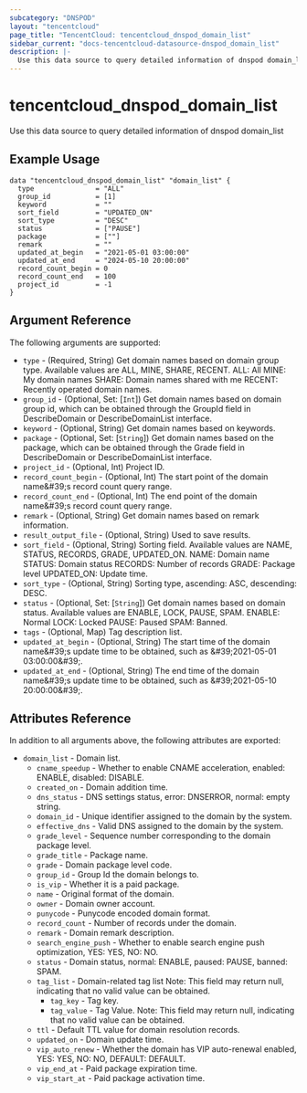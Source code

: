 ```yaml
---
subcategory: "DNSPOD"
layout: "tencentcloud"
page_title: "TencentCloud: tencentcloud_dnspod_domain_list"
sidebar_current: "docs-tencentcloud-datasource-dnspod_domain_list"
description: |-
  Use this data source to query detailed information of dnspod domain_list
---
```


# tencentcloud_dnspod_domain_list

Use this data source to query detailed information of dnspod domain_list

## Example Usage

```hcl
data "tencentcloud_dnspod_domain_list" "domain_list" {
  type               = "ALL"
  group_id           = [1]
  keyword            = ""
  sort_field         = "UPDATED_ON"
  sort_type          = "DESC"
  status             = ["PAUSE"]
  package            = [""]
  remark             = ""
  updated_at_begin   = "2021-05-01 03:00:00"
  updated_at_end     = "2024-05-10 20:00:00"
  record_count_begin = 0
  record_count_end   = 100
  project_id         = -1
}
```

## Argument Reference

The following arguments are supported:

* `type` - (Required, String) Get domain names based on domain group type. Available values are ALL, MINE, SHARE, RECENT. ALL: All MINE: My domain names SHARE: Domain names shared with me RECENT: Recently operated domain names.
* `group_id` - (Optional, Set: [`Int`]) Get domain names based on domain group id, which can be obtained through the GroupId field in DescribeDomain or DescribeDomainList interface.
* `keyword` - (Optional, String) Get domain names based on keywords.
* `package` - (Optional, Set: [`String`]) Get domain names based on the package, which can be obtained through the Grade field in DescribeDomain or DescribeDomainList interface.
* `project_id` - (Optional, Int) Project ID.
* `record_count_begin` - (Optional, Int) The start point of the domain name&amp;#39;s record count query range.
* `record_count_end` - (Optional, Int) The end point of the domain name&amp;#39;s record count query range.
* `remark` - (Optional, String) Get domain names based on remark information.
* `result_output_file` - (Optional, String) Used to save results.
* `sort_field` - (Optional, String) Sorting field. Available values are NAME, STATUS, RECORDS, GRADE, UPDATED_ON. NAME: Domain name STATUS: Domain status RECORDS: Number of records GRADE: Package level UPDATED_ON: Update time.
* `sort_type` - (Optional, String) Sorting type, ascending: ASC, descending: DESC.
* `status` - (Optional, Set: [`String`]) Get domain names based on domain status. Available values are ENABLE, LOCK, PAUSE, SPAM. ENABLE: Normal LOCK: Locked PAUSE: Paused SPAM: Banned.
* `tags` - (Optional, Map) Tag description list.
* `updated_at_begin` - (Optional, String) The start time of the domain name&amp;#39;s update time to be obtained, such as &amp;#39;2021-05-01 03:00:00&amp;#39;.
* `updated_at_end` - (Optional, String) The end time of the domain name&amp;#39;s update time to be obtained, such as &amp;#39;2021-05-10 20:00:00&amp;#39;.

## Attributes Reference

In addition to all arguments above, the following attributes are exported:

* `domain_list` - Domain list.
  * `cname_speedup` - Whether to enable CNAME acceleration, enabled: ENABLE, disabled: DISABLE.
  * `created_on` - Domain addition time.
  * `dns_status` - DNS settings status, error: DNSERROR, normal: empty string.
  * `domain_id` - Unique identifier assigned to the domain by the system.
  * `effective_dns` - Valid DNS assigned to the domain by the system.
  * `grade_level` - Sequence number corresponding to the domain package level.
  * `grade_title` - Package name.
  * `grade` - Domain package level code.
  * `group_id` - Group Id the domain belongs to.
  * `is_vip` - Whether it is a paid package.
  * `name` - Original format of the domain.
  * `owner` - Domain owner account.
  * `punycode` - Punycode encoded domain format.
  * `record_count` - Number of records under the domain.
  * `remark` - Domain remark description.
  * `search_engine_push` - Whether to enable search engine push optimization, YES: YES, NO: NO.
  * `status` - Domain status, normal: ENABLE, paused: PAUSE, banned: SPAM.
  * `tag_list` - Domain-related tag list Note: This field may return null, indicating that no valid value can be obtained.
    * `tag_key` - Tag key.
    * `tag_value` - Tag Value. Note: This field may return null, indicating that no valid value can be obtained.
  * `ttl` - Default TTL value for domain resolution records.
  * `updated_on` - Domain update time.
  * `vip_auto_renew` - Whether the domain has VIP auto-renewal enabled, YES: YES, NO: NO, DEFAULT: DEFAULT.
  * `vip_end_at` - Paid package expiration time.
  * `vip_start_at` - Paid package activation time.


